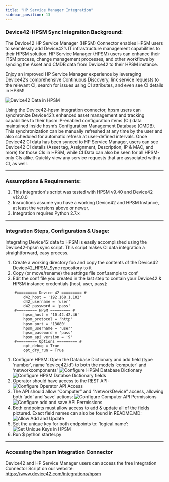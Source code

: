 ```yaml
---
title: "HP Service Manager Integration"
sidebar_position: 13
---
```


### Device42-HPSM Sync Integration Background:

The Device42 HP Service Manager (HPSM) Connector enables HPSM users to seamlessly add Device42’s IT infrastructure management capabilities to their HPSM solution. HP Service Manager (HPSM) users can enhance their ITSM process, change management processes, and other workflows by syncing the Asset and CMDB data from Device42 to their HPSM instance.

Enjoy an improved HP Service Manager experience by leveraging Device42’s comprehensive Continuous Discovery, link service requests to the relevant CI, search for issues using CI attributes, and even see CI details in HPSM!

![Device42 Data in HPSM](/assets/images/2017-03-15-hpsm-1.png)

Using the Device42-hpsm integration connector, hpsm users can synchronize Device42’s enhanced asset management and tracking capabilities to their hpsm IP-enabled configuration items (CI) data maintained inside hpsm’s Configuration Management Database (CMDB). This synchronization can be manually refreshed at any time by the user and also scheduled for automatic refresh at user-defined intervals. Once Device42 CI data has been synced to HP Service Manager, users can see Device42 CI details (Asset tag, Assignment, Description, IP & MAC, and more) for those CIs in HPSM, while CI Data can also be seen for all HPSM-only CIs alike. Quickly view any service requests that are associated with a CI, as well.

* * *

### Assumptions & Requirements:

1. This Integration's script was tested with HPSM v9.40 and Device42 v12.0.0
2. Insructions assume you have a working Device42 and HPSM Instance, at least the versions above or newer.
3. Integration requires Python 2.7.x

* * *

### Integration Steps, Configuration & Usage:

Integrating Device42 data to HPSM is easily accomplished using the Device42-hpsm sync script. This script makes CI data integration a straightforward, easy process.

1. Create a working directory foo and copy the contents of the Device42 Device42\_HPSM\_Sync repository to it
2. Copy (or move/rename) the settings file conf.sample to conf
3. Edit the conf file you created in the last step to contain your Device42 & HPSM instance credentials \[host, user, pass\]:

```
    #========= Device 42 ========= #
        d42_host = '192.168.1.102'
        d42_username = 'user'
        d42_password = 'pass'
    #========= HPSM ========= #
        hpsm_host = '10.42.42.46'
        hpsm_protocol = 'http'
        hpsm_port = '13080'
        hpsm_username = 'user'
        hpsm_password = 'pass'
        hpsm_api_version = '9'
    #========= Options ========= #
        opt_debug = True
        opt_dry_run = True
```

1. Configure HPSM: Open the Database Dictionary and add field (type ‘number’, name ‘device42.id’) to both the models ‘computer’ and ‘networkcomponents' ![Configure HPSM Database Dictionary](/assets/images/2015-03-15-hpsm-conf-1.png) ![Configure HPSM Databse Dictionary fields](/assets/images/2015-03-15-hpsm-conf-2.png)
2. Operator should have access to the REST API: ![Configure Operator API Access](/assets/images/2015-03-15-hpsm-3.png)
3. The API should allow “Computer” and “NetworkDevice” access, allowing both ‘add’ and ‘save’ actions: ![Configure Computer API Permissions](/assets/images/2015-03-15-hpsm-conf-4.png) ![Configure add and save API Permissions](/assets/images/2015-03-15-hpsm-conf-5.png)
4. Both endpoints must allow access to add & update all of the fields pictured. Exact field names can also be found in README.MD: ![Allow Add and Update](/assets/images/2015-03-15-hpsm-conf-6.png)
5. Set the unique key for both endpoints to: ‘logical.name’: ![Set Unique Keys in HPSM](/assets/images/2015-03-15-hpsm-conf-7.png)
6. Run $ python starter.py

* * *

### Accessing the hpsm Integration Connector

Device42 and HP Service Manager users can access the free Integration Connector Script on our website: https://www.device42.com/integrations/hpsm
